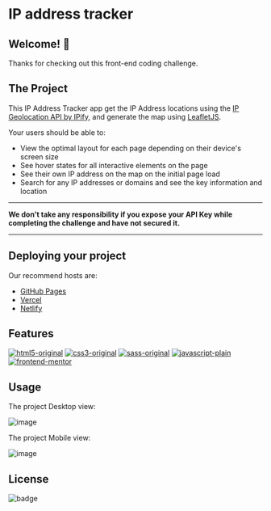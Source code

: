 # IP address tracker

## Welcome! 👋

Thanks for checking out this front-end coding challenge.

## The Project

This IP Address Tracker app get the IP Address locations using the [IP Geolocation API by IPify](https://geo.ipify.org/), and generate the map using [LeafletJS](https://leafletjs.com/).

Your users should be able to:

- View the optimal layout for each page depending on their device's screen size
- See hover states for all interactive elements on the page
- See their own IP address on the map on the initial page load
- Search for any IP addresses or domains and see the key information and location

---

**We don't take any responsibility if you expose your API Key while completing the challenge and have not secured it.**

---

## Deploying your project

Our recommend hosts are:

- [GitHub Pages](https://pages.github.com/)
- [Vercel](https://vercel.com/)
- [Netlify](https://www.netlify.com/)


## Features

[![html5-original](https://user-images.githubusercontent.com/117309987/229591065-38a4f75f-992f-4cde-8895-a46cfeeb98d6.png)][1]
[![css3-original](https://user-images.githubusercontent.com/117309987/229591068-994c0316-2a38-4694-9c50-042da41cfb06.png)][2]
[![sass-original](https://user-images.githubusercontent.com/117309987/229591069-d8e7f789-7272-49e8-8cd6-bbf6be2f855d.png)][3]
[![javascript-plain](https://user-images.githubusercontent.com/117309987/229591063-d82c66e5-2495-4bec-8e39-9c24f8edf6d0.png)][4]
[![frontend-mentor](https://www.frontendmentor.io/challenges/ip-address-tracker-I8-0yYAH0)][5]

[1]: https://developer.mozilla.org/en-US/docs/Web/HTML
[2]: https://www.w3schools.com/css/
[3]: https://sass-lang.com/
[4]: https://developer.mozilla.org/en-US/docs/Web/JavaScript
[5]: https://www.frontendmentor.io/home

## Usage

The project Desktop view:

![image](https://user-images.githubusercontent.com/117309987/232074392-dd7824f8-93bc-49b2-8a86-17b8bcbb5daf.png)

The project Mobile view:

![image](https://user-images.githubusercontent.com/117309987/232074536-20a0418c-231d-4280-818d-b7f6834d6309.png)


## License

![badge](https://img.shields.io/badge/license-MIT-brightgreen)

